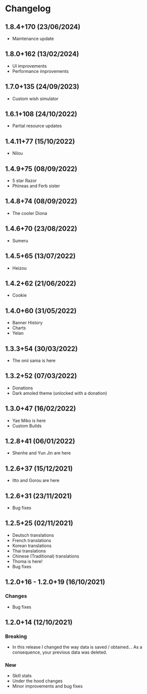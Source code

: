 # Changelog

## 1.8.4+170 (23/06/2024)
- Maintenance update

## 1.8.0+162 (13/02/2024)
- UI improvements
- Performance improvements


## 1.7.0+135 (24/09/2023)
- Custom wish simulator


## 1.6.1+108 (24/10/2022)
- Partial resource updates


## 1.4.11+77 (15/10/2022)
- Nilou


## 1.4.9+75 (08/09/2022)
- 5 star Razor
- Phineas and Ferb sister


## 1.4.8+74 (08/09/2022)
- The cooler Diona


## 1.4.6+70 (23/08/2022)
- Sumeru


## 1.4.5+65 (13/07/2022)
- Heizou


## 1.4.2+62 (21/06/2022)
- Cookie


## 1.4.0+60 (31/05/2022)
- Banner History
- Charts
- Yelan


## 1.3.3+54 (30/03/2022)
- The onii sama is here


## 1.3.2+52 (07/03/2022)
- Donations
- Dark amoled theme (unlocked with a donation)


## 1.3.0+47 (16/02/2022)
- Yae Miko is here
- Custom Builds


## 1.2.8+41 (06/01/2022)
- Shenhe and Yun Jin are here


## 1.2.6+37 (15/12/2021)
- Itto and Gorou are here


## 1.2.6+31 (23/11/2021)
- Bug fixes


## 1.2.5+25 (02/11/2021)
- Deutsch translations
- French translations
- Korean translations
- Thai translations
- Chinese (Traditional) translations
- Thoma is here!
- Bug fixes


## 1.2.0+16 - 1.2.0+19 (16/10/2021)

### Changes
- Bug fixes


## 1.2.0+14 (12/10/2021)

### Breaking
- In this release I changed the way data is saved / obtained... As a consequence, your previous data was deleted.

### New
- Skill stats
- Under the hood changes
- Minor improvements and bug fixes

